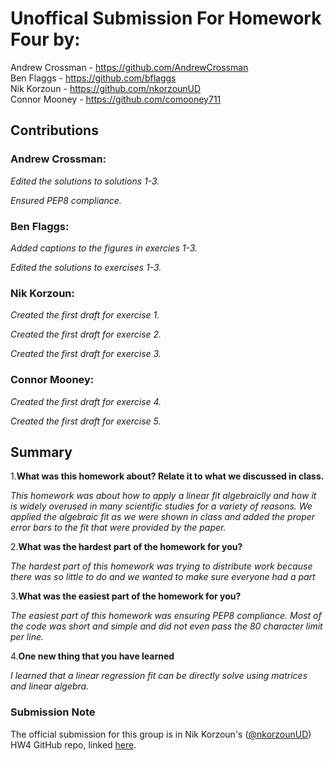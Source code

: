 # Unoffical Submission For Homework Four by:
Andrew Crossman -  https://github.com/AndrewCrossman <br />
Ben Flaggs - https://github.com/bflaggs <br />
Nik Korzoun - https://github.com/nkorzounUD <br />
Connor Mooney - https://github.com/comooney711 <br />

## Contributions
### Andrew Crossman:

*Edited the solutions to solutions 1-3.*

*Ensured PEP8 compliance.*

### Ben Flaggs:

*Added captions to the figures in exercies 1-3.*

*Edited the solutions to exercises 1-3.*

### Nik Korzoun:

*Created the first draft for exercise 1.*

*Created the first draft for exercise 2.*

*Created the first draft for exercise 3.*

### Connor Mooney:

*Created the first draft for exercise 4.*

*Created the first draft for exercise 5.*

## Summary
1.**What was this homework about? Relate it to what we discussed in class.**

*This homework was about how to apply a linear fit algebraiclly and how it is widely overused in many scientific studies for a variety of reasons. We applied the algebraic fit as we were shown in class and added the proper error bars to the fit that were provided by the paper.*

  
2.**What was the hardest part of the homework for you?**

*The hardest part of this homework was trying to distribute work because there was so little to do and we wanted to make sure everyone had a part*
  
3.**What was the easiest part of the homework for you?**

*The easiest part of this homework was ensuring PEP8 compliance. Most of the code was short and simple and did not even pass the 80 character limit per line.*
  
4.**One new thing that you have learned**
  
*I learned that a linear regression fit can be directly solve using matrices and linear algebra.*

### Submission Note
The official submission for this group is in Nik Korzoun's ([@nkorzounUD](https://github.com/nkorzounUD)) HW4 GitHub repo, linked [here](https://github.com/nkorzounUD/DSPS_NKorzoun/tree/main/HW4).
